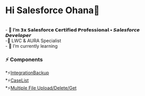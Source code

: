 <h1>Hi Salesforce Ohana👋</h1></br>
- 👀 <b>I’m 𝟯𝘅 𝗦𝗮𝗹𝗲𝘀𝗳𝗼𝗿𝗰𝗲 𝗖𝗲𝗿𝘁𝗶𝗳𝗶𝗲𝗱 𝗣𝗿𝗼𝗳𝗲𝘀𝘀𝗶𝗼𝗻𝗮𝗹 • 𝙎𝙖𝙡𝙚𝙨𝙛𝙤𝙧𝙘𝙚 𝘿𝙚𝙫𝙚𝙡𝙤𝙥𝙚𝙧</b></br>
-🌱  LWC & AURA Specialist </br>
- 🌱 I’m currently learning
<h3>⚡ Components</h3>
    *⚡<a href="https://github.com/RoshinaAzmat99/IntegrationBackup">IntegrationBackup</a></br>
    *⚡<a href="https://github.com/RoshinaAzmat99/CaseList">CaseList</a></br>
    *⚡<a href="https://github.com/RoshinaAzmat99/Backup">Multiple File Upload/Delete/Get</a>
